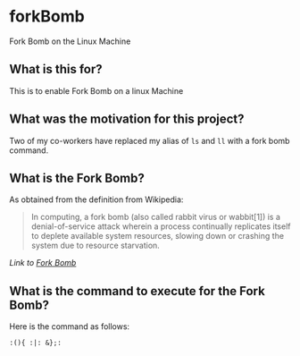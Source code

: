 # forkBomb
Fork Bomb on the Linux Machine

## What is this for?
This is to enable Fork Bomb on a linux Machine

## What was the motivation for this project?
Two of my co-workers have replaced my alias of `ls` and `ll` with a fork bomb command.

## What is the Fork Bomb?
As obtained from the definition from Wikipedia:
>In computing, a fork bomb (also called rabbit virus or wabbit[1]) is a denial-of-service attack wherein a process continually replicates itself to deplete available system resources, slowing down or crashing the system due to resource starvation.

*Link to [Fork Bomb](https://en.wikipedia.org/wiki/Fork_bomb)*

## What is the command to execute for the Fork Bomb?
Here is the command as follows:
```
:(){ :|: &};:
```
